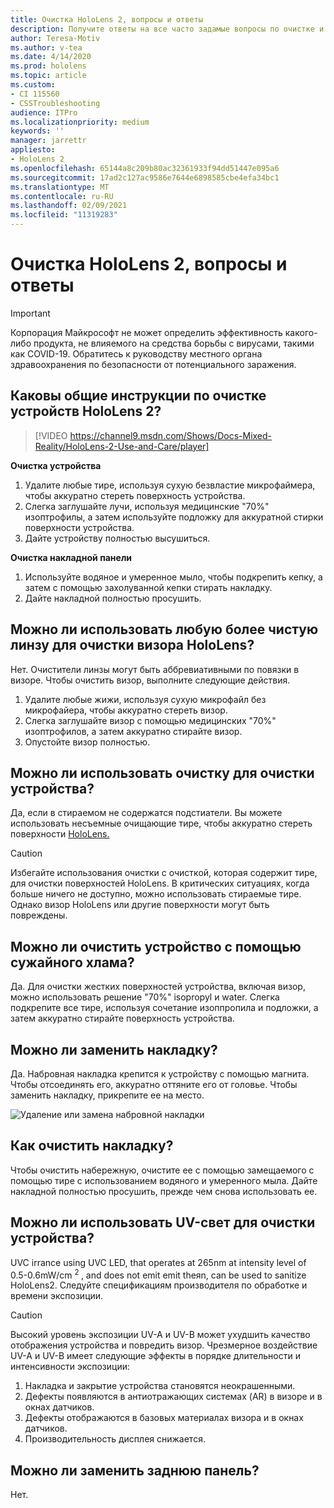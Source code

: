 ```yaml
---
title: Очистка HoloLens 2, вопросы и ответы
description: Получите ответы на все часто задамые вопросы по очистке и обслуживанию устройства HoloLens 2.
author: Teresa-Motiv
ms.author: v-tea
ms.date: 4/14/2020
ms.prod: hololens
ms.topic: article
ms.custom:
- CI 115560
- CSSTroubleshooting
audience: ITPro
ms.localizationpriority: medium
keywords: ''
manager: jarrettr
appliesto:
- HoloLens 2
ms.openlocfilehash: 65144a8c209b80ac32361933f94dd51447e095a6
ms.sourcegitcommit: 17ad2c127ac9586e7644e6898585cbe4efa34bc1
ms.translationtype: MT
ms.contentlocale: ru-RU
ms.lasthandoff: 02/09/2021
ms.locfileid: "11319283"
---
```

# Очистка HoloLens 2, вопросы и ответы

> [!IMPORTANT]  
> Корпорация Майкрософт не может определить эффективность какого-либо продукта, не влияемого на средства борьбы с вирусами, такими как COVID-19. Обратитесь к руководству местного органа здравоохранения по безопасности от потенциального заражения.  

## Каковы общие инструкции по очистке устройств HoloLens 2?

> [!VIDEO https://channel9.msdn.com/Shows/Docs-Mixed-Reality/HoloLens-2-Use-and-Care/player]

<!-- <iframe src="https://channel9.msdn.com/Shows/Docs-Mixed-Reality/HoloLens-2-Use-and-Care/player" width="960" height="540" allowFullScreen frameBorder="0" title="HoloLens 2 Use and Care - Microsoft Channel 9 Video"></iframe> -->

**Очистка устройства**

1. Удалите любые тире, используя сухую безвластие микрофаймера, чтобы аккуратно стереть поверхность устройства.
1. Слегка заглушайте лучи, используя медицинские "70%" изоптрофилы, а затем используйте подложку для аккуратной стирки поверхности устройства.
1. Дайте устройству полностью высушиться.

**Очистка накладной панели**

1. Используйте водяное и умеренное мыло, чтобы подкрепить кепку, а затем с помощью захолуванной кепки стирать накладку.
1. Дайте накладной полностью просушить.

## Можно ли использовать любую более чистую линзу для очистки визора HoloLens?

Нет. Очистители линзы могут быть аббревиативными по повязки в визоре. Чтобы очистить визор, выполните следующие действия.  

1. Удалите любые жижи, используя сухую микрофайл без микрофайера, чтобы аккуратно стереть визор.
1. Слегка заглушайте визор с помощью медицинских "70%" изоптрофилов, а затем аккуратно стирайте визор.
1. Опустойте визор полностью.

## Можно ли использовать очистку для очистки устройства?

Да, если в стираемом не содержатся подстиатели. Вы можете использовать несъемные очищающие тире, чтобы аккуратно стереть поверхности [HoloLens.](#what-are-the-general-cleaning-instructions-for-hololens-2-devices)  

> [!CAUTION]  
> Избегайте использования очистки с очисткой, которая содержит тире, для очистки поверхностей HoloLens. В критических ситуациях, когда больше ничего не доступно, можно использовать стираемые тире. Однако визор HoloLens или другие поверхности могут быть повреждены.

## Можно ли очистить устройство с помощью сужайного хлама?

Да. Для очистки жестких поверхностей устройства, включая визор, можно использовать решение "70%" isopropyl и water. Слегка подкрепите все тире, используя сочетание изоппропила и подложки, а затем аккуратно стирайте поверхность устройства.

## Можно ли заменить накладку?

Да. Набровная накладка крепится к устройству с помощью магнита. Чтобы отсоединять его, аккуратно оттяните его от головье. Чтобы заменить накладку, прикрепите ее на место.

![Удаление или замена набровной накладки](images/hololens2-remove-browpad.png)

## Как очистить накладку?

Чтобы очистить набережную, очистите ее с помощью замещаемого с помощью тире с использованием водяного и умеренного мыла. Дайте накладной полностью просушить, прежде чем снова использовать ее.

## Можно ли использовать UV-свет для очистки устройства?

UVC irrance using UVC LED, that operates at 265nm at intensity level of 0.5-0.6mW/cm <sup> 2 </sup> , and does not emit emit theяn, can be used to sanitize HoloLens2. Следуйте спецификациям производителя по обработке и времени экспозиции.

> [!CAUTION]  
> Высокий уровень экспозиции UV-A и UV-B может ухудшить качество отображения устройства и повредить визор. Чрезмерное воздействие UV-A и UV-B имеет следующие эффекты в порядке длительности и интенсивности экспозиции:
>  
> 1. Накладка и закрытие устройства становятся неокрашенными.
> 1. Дефекты появляются в антиотражающих системах (AR) в визоре и в окнах датчиков.
> 1. Дефекты отображаются в базовых материалах визора и в окнах датчиков.
> 1. Производительность дисплея снижается.

## Можно ли заменить заднюю панель?

Нет.
